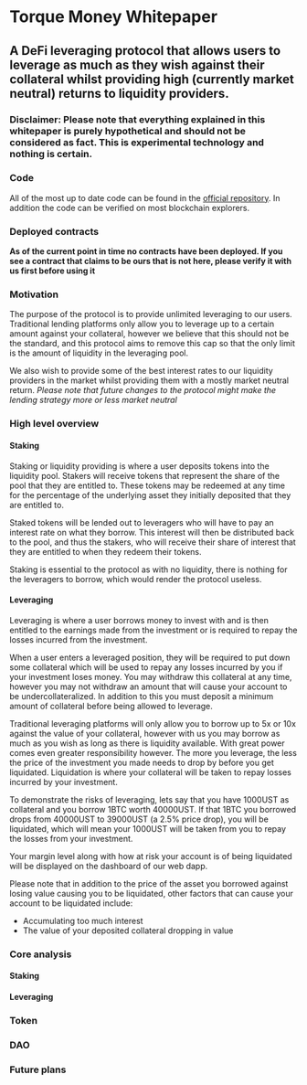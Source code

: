 # Torque Money Whitepaper

## A DeFi leveraging protocol that allows users to leverage as much as they wish against their collateral whilst providing high (currently market neutral) returns to liquidity providers.

### Disclaimer: Please note that everything explained in this whitepaper is purely hypothetical and should not be considered as fact. This is experimental technology and nothing is certain.

### Code

All of the most up to date code can be found in the [official repository](https://github.com/Torque-Money/Torque-Protocol). In addition the code can be verified on most blockchain explorers.

### Deployed contracts

**As of the current point in time no contracts have been deployed. If you see a contract that claims to be ours that is not here, please verify it with us first before using it**

### Motivation

The purpose of the protocol is to provide unlimited leveraging to our users. Traditional lending platforms only allow you to leverage up to a certain amount against your collateral, however we believe that this should not be the standard, and this protocol aims to remove this cap so that the only limit is the amount of liquidity in the leveraging pool.

We also wish to provide some of the best interest rates to our liquidity providers in the market whilst providing them with a mostly market neutral return. _Please note that future changes to the protocol might make the lending strategy more or less market neutral_

### High level overview

#### Staking

Staking or liquidity providing is where a user deposits tokens into the liquidity pool. Stakers will receive tokens that represent the share of the pool that they are entitled to. These tokens may be redeemed at any time for the percentage of the underlying asset they initially deposited that they are entitled to.

Staked tokens will be lended out to leveragers who will have to pay an interest rate on what they borrow. This interest will then be distributed back to the pool, and thus the stakers, who will receive their share of interest that they are entitled to when they redeem their tokens.

Staking is essential to the protocol as with no liquidity, there is nothing for the leveragers to borrow, which would render the protocol useless.

#### Leveraging

Leveraging is where a user borrows money to invest with and is then entitled to the earnings made from the investment or is required to repay the losses incurred from the investment.

When a user enters a leveraged position, they will be required to put down some collateral which will be used to repay any losses incurred by you if your investment loses money. You may withdraw this collateral at any time, however you may not withdraw an amount that will cause your account to be undercollateralized. In addition to this you must deposit a minimum amount of collateral before being allowed to leverage.

Traditional leveraging platforms will only allow you to borrow up to 5x or 10x against the value of your collateral, however with us you may borrow as much as you wish as long as there is liquidity available. With great power comes even greater responsibility however. The more you leverage, the less the price of the investment you made needs to drop by before you get liquidated. Liquidation is where your collateral will be taken to repay losses incurred by your investment.

To demonstrate the risks of leveraging, lets say that you have 1000UST as collateral and you borrow 1BTC worth 40000UST. If that 1BTC you borrowed drops from 40000UST to 39000UST (a 2.5% price drop), you will be liquidated, which will mean your 1000UST will be taken from you to repay the losses from your investment.

Your margin level along with how at risk your account is of being liquidated will be displayed on the dashboard of our web dapp.

Please note that in addition to the price of the asset you borrowed against losing value causing you to be liquidated, other factors that can cause your account to be liquidated include:

- Accumulating too much interest
- The value of your deposited collateral dropping in value

### Core analysis

#### Staking

#### Leveraging

### Token

### DAO

### Future plans
